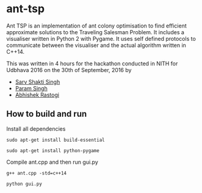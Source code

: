 # ant-tsp

Ant TSP is an implementation of ant colony optimisation to find efficient approximate solutions to the Traveling Salesman
Problem. It includes a visualiser written in Python 2 with Pygame. It uses self defined protocols to communicate between the
visualiser and the actual algorithm written in C++14.

This was written in 4 hours for the hackathon conducted in NITH for Udbhava 2016 on the 30th of September, 2016 by 

* [Sarv Shakti Singh](http://github.com/hackboxlive)
* [Param Singh](http://github.com/paramsingh)
* [Abhishek Rastogi](http://github.com/Princu7)


## How to build and run

Install all dependencies

    sudo apt-get install build-essential
  
    sudo apt-get install python-pygame
 

Compile ant.cpp and then run gui.py
  
    g++ ant.cpp -std=c++14
  
    python gui.py

